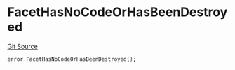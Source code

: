 # FacetHasNoCodeOrHasBeenDestroyed
[Git Source](https://github.com/thrackle-io/rules-engine/blob/1f87ef51d3f81854db8d1b233a920d59919e0ac3/src/protocol/economic/ruleProcessor/RuleProcessorDiamond.sol)


```solidity
error FacetHasNoCodeOrHasBeenDestroyed();
```

